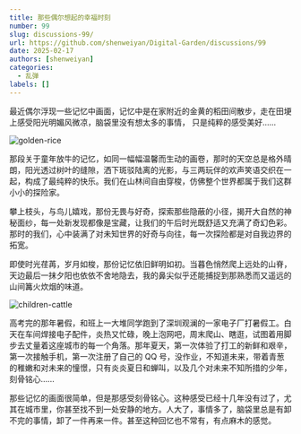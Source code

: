 ```yaml
---
title: 那些偶尔想起的幸福时刻
number: 99
slug: discussions-99/
url: https://github.com/shenweiyan/Digital-Garden/discussions/99
date: 2025-02-17
authors: [shenweiyan]
categories: 
  - 乱弹
labels: []
---
```


最近偶尔浮现一些记忆中画面，记忆中是在家附近的金黄的稻田间散步，走在田埂上感受阳光明媚风微凉，脑袋里没有想太多的事情， 只是纯粹的感受美好......

<!-- more -->

![golden-rice](https://kg.weiyan.cc/2025/02/golden-rice.jpg)

那段关于童年放牛的记忆，如同一幅幅温馨而生动的画卷，那时的天空总是格外晴朗，阳光透过树叶的缝隙，洒下斑驳陆离的光影，与三两玩伴的欢声笑语交织在一起，构成了最纯粹的快乐。我们在山林间自由穿梭，仿佛整个世界都属于我们这群小小的探险家。

攀上枝头，与鸟儿嬉戏，那份无畏与好奇，探索那些隐蔽的小径，揭开大自然的神秘面纱，每一处新发现都像是宝藏，让我们的午后时光既舒适又充满了奇幻色彩。那时的我们，心中装满了对未知世界的好奇与向往，每一次探险都是对自我边界的拓宽。

即使时光荏苒，岁月如梭，那份记忆依旧鲜明如初。当暮色悄然爬上远处的山脊，天边最后一抹夕阳也依依不舍地隐去，我的鼻尖似乎还能捕捉到那熟悉而又遥远的山间篝火炊烟的味道。

![children-cattle](https://kg.weiyan.cc/2025/02/children-cattle.jpg)

高考完的那年暑假，和班上一大堆同学跑到了深圳观澜的一家电子厂打暑假工。白天在车间焊接电子配件，炎热又忙碌，晚上泡网吧，周末爬山、瞎逛，试图着用脚步去丈量着这座城市的每一个角落。那年夏天，第一次体验了打工的新鲜和艰辛，第一次接触手机，第一次注册了自己的 QQ 号，没作业，不知道未来，带着青葱的稚嫩和对未来的憧憬，只有炎炎夏日和蝉叫，以及几个对未来不知所措的少年，刻骨铭心......

那些记忆的画面很简单，但是那感受刻骨铭心。这种感受已经十几年没有过了，尤其在城市里，你甚至找不到一处安静的地方。人大了，事情多了，脑袋里总是有卸不完的事情，卸了一件再来一件。甚至这种回忆也不常有，有点麻木的感觉。

<script src="https://giscus.app/client.js"
	data-repo="shenweiyan/Digital-Garden"
	data-repo-id="R_kgDOKgxWlg"
	data-mapping="number"
	data-term="99"
	data-reactions-enabled="1"
	data-emit-metadata="0"
	data-input-position="bottom"
	data-theme="light"
	data-lang="zh-CN"
	crossorigin="anonymous"
	async>
</script>
